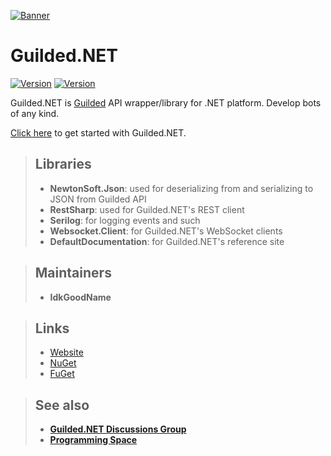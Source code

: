 [![Banner](https://raw.githubusercontent.com/Guilded-NET/Guilded.NET/early-access/assets/Banner.png)](https://github.com/Guilded-NET/Guilded.NET)

# Guilded.NET

[![Version](https://img.shields.io/badge/Version-0.3.1-red?style=for-the-badge)](https://github.com/IdkGoodName/Guilded.NET) [![Version](https://img.shields.io/badge/Version-Beta-orange?style=for-the-badge)](https://github.com/Guilded-NET/Guilded.NET)

Guilded.NET is [Guilded](https://guilded.gg/) API wrapper/library for .NET platform. Develop bots of any kind.

[Click here](https://guilded-net.github.io/guides) to get started with Guilded.NET.

> ## Libraries
> - **NewtonSoft.Json**: used for deserializing from and serializing to JSON from Guilded API
> - **RestSharp**: used for Guilded.NET's REST client
> - **Serilog**: for logging events and such
> - **Websocket.Client**: for Guilded.NET's WebSocket clients
> - **DefaultDocumentation**: for Guilded.NET's reference site

> ## Maintainers
> - **IdkGoodName**

> ## Links
> - [Website](https://guilded-net.github.io/)
> - [NuGet](https://www.nuget.org/packages/Guilded.NET/)
> - [FuGet](https://www.fuget.org/packages/Guilded.NET/)

> ## See also
> - **[Guilded.NET Discussions Group](https://www.guilded.gg/guilded-api/groups/aDk5j9Jz/channels/8c247143-2009-415b-ab99-97912c0685bc/announcements)**
> - **[Programming Space](https://guilded.gg/Programming)**